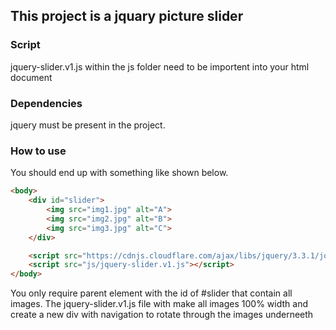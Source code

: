 ## This project is a jquary picture slider

### Script
jquery-slider.v1.js within the js folder need to be importent into your html document

### Dependencies
jquery must be present in the project.

### How to use
You should end up with something like shown below.

```HTML
<body>
    <div id="slider">
        <img src="img1.jpg" alt="A">
        <img src="img2.jpg" alt="B">
        <img src="img3.jpg" alt="C">
    </div>

    <script src="https://cdnjs.cloudflare.com/ajax/libs/jquery/3.3.1/jquery.min.js"></script>
    <script src="js/jquery-slider.v1.js"></script>
</body>
```

You only require parent element with the id of #slider that contain all images.
The jquery-slider.v1.js file with make all images 100% width and create a new div with navigation to rotate through the images underneeth
